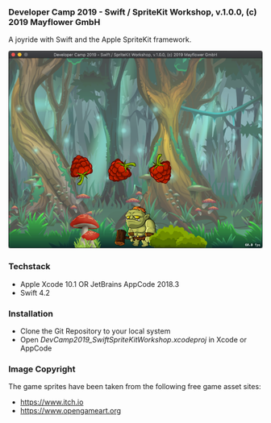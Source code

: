 ### Developer Camp 2019 - Swift / SpriteKit Workshop, v.1.0.0, (c) 2019 Mayflower GmbH

A joyride with Swift and the Apple SpriteKit framework.

![Cover](https://github.com/christopherstock/DevCamp2019_SwiftSpriteKitWorkshop/raw/master/welcome-page/res/image/screenshot1.png)

### Techstack

- Apple Xcode 10.1 OR JetBrains AppCode 2018.3
- Swift 4.2

### Installation

- Clone the Git Repository to your local system
- Open *DevCamp2019_SwiftSpriteKitWorkshop.xcodeproj* in Xcode or AppCode

### Image Copyright

The game sprites have been taken from the following free game asset sites:

- https://www.itch.io
- https://www.opengameart.org
